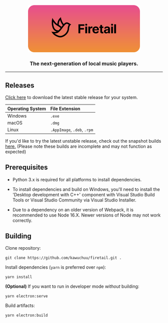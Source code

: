 <center>
    <img height="150" src="./banner.svg"/>
    <h3>The next-generation of local music players.</h3>
</center>

---

## Releases

[Click here](https://github.com/kawuchuu/firetail/releases/latest) to download the latest stable release for your system.

|  Operating System  |       File Extension      |
|:-------------------|:--------------------------|
|Windows             |`.exe`                     |
|macOS               |`.dmg`                     |
|Linux               |`.AppImage`, `.deb`, `.rpm`|

If you'd like to try the latest unstable release, check out the snapshot builds [here.](https://github.com/kawuchuu/firetail/releases/continuous) (Please note these builds are incomplete and may not function as expected)

## Prerequisites
- Python 3.x is required for all platforms to install dependencies.

- To install dependencies and build on Windows, you'll need to install the 'Desktop development with C++' component with Visual Studio Build Tools or Visual Studio Community via Visual Studio Installer.

- Due to a dependency on an older version of Webpack, it is recommended to use Node 16.X. Newer versions of Node may not work correctly.

## Building

Clone repository:
```
git clone https://github.com/kawuchuu/firetail.git .
```
Install dependencies (`yarn` is preferred over `npm`):
```
yarn install
```
**(Optional)** If you want to run in developer mode *without* building:
```
yarn electron:serve
```
Build artifacts:
```
yarn electron:build
```